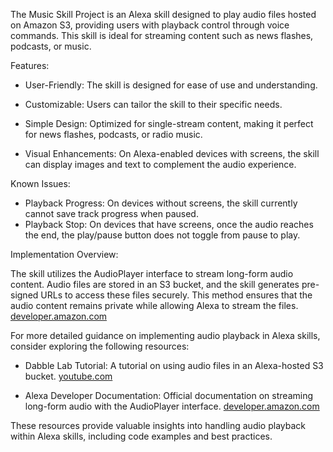 The Music Skill Project is an Alexa skill designed to play audio files hosted on Amazon S3, providing users with playback control through voice commands. This skill is ideal for streaming content such as news flashes, podcasts, or music.

Features:

- User-Friendly: The skill is designed for ease of use and understanding.

- Customizable: Users can tailor the skill to their specific needs.

- Simple Design: Optimized for single-stream content, making it perfect for news flashes, podcasts, or radio music.

- Visual Enhancements: On Alexa-enabled devices with screens, the skill can display images and text to complement the audio experience.

Known Issues:

- Playback Progress: On devices without screens, the skill currently cannot save track progress when paused.
- Playback Stop: On devices that have screens, once the audio reaches the end, the play/pause button does not toggle from pause to play.

Implementation Overview:

The skill utilizes the AudioPlayer interface to stream long-form audio content. Audio files are stored in an S3 bucket, and the skill generates pre-signed URLs to access these files securely. This method ensures that the audio content remains private while allowing Alexa to stream the files.
[developer.amazon.com](https://developer.amazon.com/en-US/docs/alexa/hosted-skills/alexa-hosted-skills-media-files.html?utm_source=chatgpt.com)

For more detailed guidance on implementing audio playback in Alexa skills, consider exploring the following resources:

- Dabble Lab Tutorial: A tutorial on using audio files in an Alexa-hosted S3 bucket.
    [youtube.com](https://www.youtube.com/watch?v=dPCQjJwpwDw)

- Alexa Developer Documentation: Official documentation on streaming long-form audio with the AudioPlayer interface.
    [developer.amazon.com](https://developer.amazon.com/en-US/docs/alexa/custom-skills/use-long-form-audio.html?utm_source=chatgpt.com)

These resources provide valuable insights into handling audio playback within Alexa skills, including code examples and best practices.
